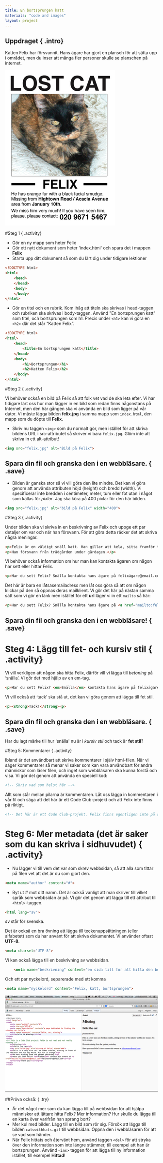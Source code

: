 ```yaml
---
title: En bortsprungen katt
materials: "code and images"
layout: project
---
```


## __Uppdraget__ { .intro}

Katten Felix har försvunnit. Hans ägare har gjort en plansch för att sätta upp i området, men du inser att många fler personer skulle se planschen på internet.

![screenshot](missingcat.png)

#Steg 1 { .activity}

+ Gör en ny mapp som heter Felix
+ Gör ett nytt dokument som heter 'index.html' och spara det i mappen **Felix**
+ Starta upp ditt dokument så som du lärt dig under tidigare lektioner

```html
<!DOCTYPE html>
<html>
	<head>
	</head>
	<body>
	</body>
</html>
```

+ Gör en titel och en rubrik. Kom ihåg att titeln ska skrivas i head-taggen och rubriken ska skrivas i body-taggen. Använd "En bortsprungen katt" som titel, och bortsprungen som h1. Precis under `<h1>` kan vi göra en `<h2>` där det står “Katten Felix”.

```html
<!DOCTYPE html>
<html>
	<head>
		<title>En bortsprungen katt</title>
	</head>
	<body>
		<h1>Bortsprungen</h1>
		<h2>Katten Felix</h2>
	</body>
</html>
```

#Steg 2 { .activity}

Vi behöver också en bild på Felix så att folk vet vad de ska leta efter. Vi har tidigare lärt oss hur man lägger in en bild som redan finns någonstans på Internet, men den här gången ska vi använda en bild som ligger på vår dator. Vi måste lägga bilden **felix.jpg** i samma mapp som `index.html`, den mapp som du döpte till **Felix**.

+ Skriv nu taggen `<img>` som du normalt gör, men istället för att skriva bildens URL i src-attributet så skriver vi bara `felix.jpg`. Glöm inte att skriva in ett alt-attribut!

```html
<img src="felix.jpg" alt="Bild på Felix">
```

## Spara din fil och granska den i en webbläsare. { .save}

+ Bilden är ganska stor så vi vill göra den lite mindre. Det kan vi göra genom att använda attributen höjd (height) och bredd (width). Vi specificerar inte bredden i centimeter, meter, tum eller fot utan i något som kallas för *pixlar*. Jag ska köra på 400 pixlar för den här bilden.

```html
<img src="felix.jpg" alt="bild på Felix" width="400">
```

#Steg 3 { .activity}

Under bilden ska vi skriva in en beskrivning av Felix och uppge ett par detaljer om var och när han försvann. För att göra detta räcker det att skriva några meningar.

```html
<p>Felix är en väldigt snäll katt. Han gillar att kela, sitta framför tv:n och sin leksaksmus. Han har orange päls. </p>
<p>Han försvann från trädgården under gårdagen.</p>
```

Vi behöver också information om hur man kan kontakta ägaren om någon har sett eller hittar Felix. 

```html
<p>Har du sett Felix? Snälla kontakta hans ägare på felixägare@email.com</p>
```

Det här är bara en låtsasemailadress men låt oss göra så att om någon klickar på den så öppnas deras mailklient. Vi gör det här på nästan samma sätt som vi gör en länk men istället för ett __url__ läger vi in ett `mailto` så här:

```html
<p>Har du sett Felix? Snälla kontakta hans ägare på <a href="mailto:felixägare@email.com">felixägare@email.com</a></p>
```

## Spara din fil och granska den i en webbläsare! { .save}

# Steg 4: Lägg till fet- och kursiv stil { .activity}

Vi vill verkligen att någon ska hitta Felix, därför vill vi lägga till *betoning* på ‘snälla’. Vi gör det med hjälp av en em-tag.

```html
<p>Har du sett Felix? <em>Snälla</em> kontakta hans ägare på felixägare@email.com</p>
```

Vi vill också att ‘tack’ ska stå ut, det kan vi göra genom att lägga till fet stil. 

```html
<p><strong>Tack!</strong><p>
```

## Spara din fil och granska den i en webbläsare. { .save}

Har du lagt märke till hur 'snälla' nu är i *kursiv stil* och tack är **fet stil**?

#Steg 5: Kommentarer { .activity}

Ibland är det användbart att skriva kommentarer i själv html-filen. När vi säger kommentarer så menar vi saker som kan vara användbart för andra människor som läser filen, och inget som webbläsaren ska kunna förstå och visa. Vi gör det genom att använda en speciell kod:

```html
<!-- Skriv vad som helst här -->
```

Allt som står mellan pilarna är kommentaren. Låt oss lägga in kommentaren i vår fil och säga att det här är ett Code Club-projekt och att Felix inte finns på riktigt.

```html
<!-- Det här är ett Code Club-projekt. Felix finns egentligen inte på riktigt och är inte bortsprungen -->
```

# Steg 6: Mer metadata (det är saker som du kan skriva i sidhuvudet) { .activity}

+ Nu lägger vi till vem det var som skrev webbsidan, så att alla som tittar på filen vet att det är du som gjort den.

```html
<meta name="author" content="#">
```

+ Byt ut # mot ditt namn. Det är också vanligt att man skriver till vilket språk som webbsidan är på. Vi gör det genom att lägga till ett attribut till `<html>`-taggen.

```html
<html lang="sv">
```

*sv* står för svenska. 

Det är också en bra övning att lägga till teckenuppsättningen (eller alfabetet) som du har använt för att skriva dokumentet. Vi använder oftast __UTF-8__.

```html
<meta charset="UTF-8">
```

Vi kan också lägga till en beskrivning av webbsidan.

```html
	<meta name="beskrivning" content="en sida till för att hitta den bortsprungna katten Felix">
```

Och ett par nyckelord, separerade med ett komma

```html
<meta name="nyckelord" content="Felix, katt, bortsprungen">
```

![screenshot](screenshot_jsbin.png)

##Pröva också: { .try}

+ Är det något mer som du kan lägga till på webbsidan för att hjälpa människor att lättare hitta Felix? Mer information? Hur skulle du lägga till en karta över varifrån han sprang bort?
+ Mer kul med bilder. Lägg till en bild som rör sig. Försök att lägga till bilden `catswithhats.gif` till webbsidan. Öppna den i webbläsaren för att se vad som händer.
+ När Felix hittats och återvänt hem, använd taggen `<del>` för att stryka över den information som inte längre stämmer, till exempel att han är bortsprungen. Använd `<ins>` taggen för att lägga till ny information istället, till exempel __Hittad__!
